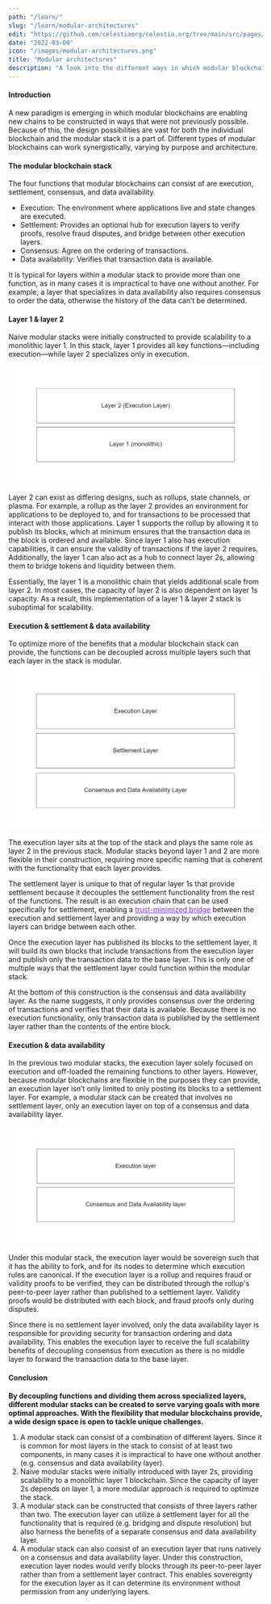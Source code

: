 ```yaml
---
path: "/learn/"
slug: "/learn/modular-architectures"
edit: "https://github.com/celestiaorg/celestia.org/tree/main/src/pages/markdown-pages/learn/modular-architectures.md"
date: "2022-03-09"
icon: "/images/modular-architectures.png"
title: "Modular architectures"
description: "A look into the different ways in which modular blockchains can be interconnected."
---
```


<head>
  <meta name="twitter:card" content="summary_large_image">
  <meta name="twitter:site" content="@CelestiaOrg">
  <meta name="twitter:creator" content="@likebeckett">
  <meta name="twitter:title" content="Modular Scalability">
  <meta name="twitter:description" content="A new paradigm is emerging in which modular blockchains are enabling new chains to be constructed in ways that were not previously possible.">
  <meta name="twitter:image" content="https://raw.githubusercontent.com/celestiaorg/celestia.org/main/src/pages/markdown-pages/learn/images/learn-modular-twitter-card.png">
</head>


#### Introduction

A new paradigm is emerging in which modular blockchains are enabling new chains to be constructed in ways that were not previously possible. Because of this, the design possibilities are vast for both the individual blockchain and the modular stack it is a part of. Different types of modular blockchains can work synergistically, varying by purpose and architecture.

#### The modular blockchain stack

The four functions that modular blockchains can consist of are execution, settlement, consensus, and data availability. 

- Execution: The environment where applications live and state changes are executed.
- Settlement: Provides an optional hub for execution layers to verify proofs, resolve fraud disputes, and bridge between other execution layers.
- Consensus: Agree on the ordering of transactions.
- Data availability: Verifies that transaction data is available.

It is typical for layers within a modular stack to provide more than one function, as in many cases it is impractical to have one without another. For example, a layer that specializes in data availability also requires consensus to order the data, otherwise the history of the data can’t be determined.

#### Layer 1 & layer 2

Naive modular stacks were initially constructed to provide scalability to a monolithic layer 1. In this stack, layer 1 provides all key functions—including execution—while layer 2 specializes only in execution.

![GATSBY_EMPTY_ALT](./images/article-2-image-1.png)

Layer 2 can exist as differing designs, such as rollups, state channels, or plasma. For example, a rollup as the layer 2 provides an environment for applications to be deployed to, and for transactions to be processed that interact with those applications. Layer 1 supports the rollup by allowing it to publish its blocks, which at minimum ensures that the transaction data in the block is ordered and available. Since layer 1 also has execution capabilities, it can ensure the validity of transactions if the layer 2 requires. Additionally, the layer 1 can also act as a hub to connect layer 2s, allowing them to bridge tokens and liquidity between them.

Essentially, the layer 1 is a monolithic chain that yields additional scale from layer 2. In most cases, the capacity of layer 2 is also dependent on layer 1s capacity. As a result, this implementation of a layer 1 & layer 2 stack is suboptimal for scalability.

#### Execution & settlement & data availability

To optimize more of the benefits that a modular blockchain stack can provide, the functions can be decoupled across multiple layers such that each layer in the stack is modular.

![GATSBY_EMPTY_ALT](./images/article-2-image-2.png)

The execution layer sits at the top of the stack and plays the same role as layer 2 in the previous stack. Modular stacks beyond layer 1 and 2 are more flexible in their construction, requiring more specific naming that is coherent with the functionality that each layer provides.

The settlement layer is unique to that of regular layer 1s that provide settlement because it decouples the settlement functionality from the rest of the functions. The result is an execution chain that can be used specifically for settlement, enabling a <a href="https://celestia.org/glossary/trust-minimized-bridge" target="_blank" rel="noopener noreferrer" style="color:#7B2BF9;">trust-minimized bridge</a> between the execution and settlement layer and providing a way by which execution layers can bridge between each other.

Once the execution layer has published its blocks to the settlement layer, it will build its own blocks that include transactions from the execution layer and publish only the transaction data to the base layer. This is only one of multiple ways that the settlement layer could function within the modular stack.

At the bottom of this construction is the consensus and data availability layer. As the name suggests, it only provides consensus over the ordering of transactions and verifies that their data is available. Because there is no execution functionality, only transaction data is published by the settlement layer rather than the contents of the entire block. 


#### Execution & data availability

In the previous two modular stacks, the execution layer solely focused on execution and off-loaded the remaining functions to other layers. However, because modular blockchains are flexible in the purposes they can provide, an execution layer isn’t only limited to only posting its blocks to a settlement layer. For example, a modular stack can be created that involves no settlement layer, only an execution layer on top of a consensus and data availability layer.

![GATSBY_EMPTY_ALT](./images/article-2-image-3.png)

Under this modular stack, the execution layer would be sovereign such that it has the ability to fork, and for its nodes to determine which execution rules are canonical. If the execution layer is a rollup and requires fraud or validity proofs to be verified, they can be distributed through the rollup's peer-to-peer layer rather than published to a settlement layer. Validity proofs would be distributed with each block, and fraud proofs only during disputes.

Since there is no settlement layer involved, only the data availability layer is responsible for providing security for transaction ordering and data availability. This enables the execution layer to receive the full scalability benefits of decoupling consensus from execution as there is no middle layer to forward the transaction data to the base layer.

<div class="conclusion"> 

#### Conclusion

**By decoupling functions and dividing them across specialized layers, different modular stacks can be created to serve varying goals with more optimal approaches. With the flexibility that modular blockchains provide, a wide design space is open to tackle unique challenges.**

1. A modular stack can consist of a combination of different layers. Since it is common for most layers in the stack to consist of at least two components, in many cases it is impractical to have one without another (e.g. consensus and data availability layer).
2. Naive modular stacks were initially introduced with layer 2s, providing scalability to a monolithic layer 1 blockchain. Since the capacity of layer 2s depends on layer 1, a more modular approach is required to optimize the stack.
3. A modular stack can be constructed that consists of three layers rather than two. The execution layer can utilize a settlement layer for all the functionality that is required (e.g. bridging and dispute resolution) but also harness the benefits of a separate consensus and data availability layer.
4. A modular stack can also consist of an execution layer that runs natively on a consensus and data availability layer. Under this construction, execution layer nodes would verify blocks through its peer-to-peer layer rather than from a settlement layer contract. This enables sovereignty for the execution layer as it can determine its environment without permission from any underlying layers.
</div>
